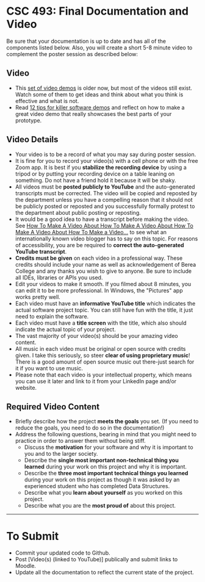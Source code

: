# CSC 493: Final Documentation and Video

Be sure that your documentation is up to date and has all of the components listed below. Also, you will create a short 5-8 minute video to 
complement the poster session as described below:

## Video
- This [set of video demos](http://cs.berea.edu/courses/csc493-older/schedule.html) is older now, but most of the videos still exist. Watch some of them to get ideas and think about what you think is effective and what is not.
- Read [12 tips for killer software demos](https://www.cio.com/article/3074817/12-tips-for-killer-software-demos.html) and reflect on how to make a great video demo that really showcases the best parts of your prototype.

## Video Details
- Your video is to be a record of what you may say during poster session.
- It is fine for you to record your video(s) with a cell phone or with the free Zoom app. It is best if you **stabilize the recording device** by using a tripod or by putting your recording device on a table leaning on something. Do not have a friend hold it because it will be shaky.
- All videos must be **posted publicly to YouTube** and the auto-generated transcripts must be corrected. The video will be copied and reposted by the department unless you have a compelling reason that it should not be publicly posted or reposted and you successfully formally protest to the department about public posting or reposting.
- It would be a good idea to have a transcript before making the video. See [How To Make A Video About How To Make A Video About How To Make A
Video About How To Make a Video...](https://www.youtube.com/watch?v=4gZ5rsAHMl4 ) to see what an internationally known video blogger has to say on this topic. For reasons of accessibility, you are be required to **correct the auto-generated YouTube transcript**.
- **Credits must be given** on each video in a professional way. These credits should include your name as well as acknowledgement of Berea College and any thanks you wish to give to anyone. Be sure to include all IDEs, libraries or APIs you used.
- Edit your videos to make it smooth. If you filmed about 8 minutes, you can edit it to be more professional. In Windows, the "Pictures" app works pretty well.
- Each video must have an **informative YouTube title** which indicates the actual software project topic. You can still have fun with the title, it just need to explain the software.
- Each video must have a **title screen** with the title, which also should indicate the actual topic of your project.
- The vast majority of your video(s) should be your amazing video content.
- All music in each video must be original or open source with credits given. I take this seriously, so steer **clear of using proprietary music**! There is a good amount of open source music out there-just search for it if you want to use music.
- Please note that each video is your intellectual property, which means you can use it later and link to it from your LinkedIn page and/or website.

## Required Video Content
- Briefly describe how the project **meets the goals** you set. (If you need to reduce the goals, you need to do so in the documentation!)
- Address the following questions, bearing in mind that you might need to practice in order to answer them without being stiff.
  - Discuss the **motivation** for your software and why it is important to you and to the larger society.
  - Describe the **single most important non-technical thing you learned** during your work on this project and why it is important.
  - Describe the **three most important technical things you learned** during your work on this project as though it was asked by an experienced student who has completed Data Structures.
  - Describe what you **learn about yourself** as you worked on this project.
  - Describe what you are the **most proud of** about this project.

---
# To Submit
  - Commit your updated code to Github.
  - Post [Video(s) (linked to YouTube)] publically and submit links to Moodle.
  - Update all the documentation to reflect the current state of the project.
 

